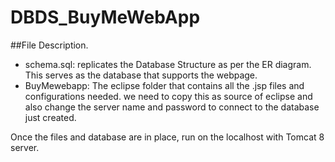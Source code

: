 # DBDS_BuyMeWebApp

##File Description.
- schema.sql: replicates the Database Structure as per the ER diagram. This serves as the database that supports the webpage.
- BuyMewebapp: The eclipse folder that contains all the .jsp files and configurations needed. we need to copy this as source of eclipse and also change the server name and password to connect to the database just created.

Once the files and database are in place, run on the localhost with Tomcat 8 server.
